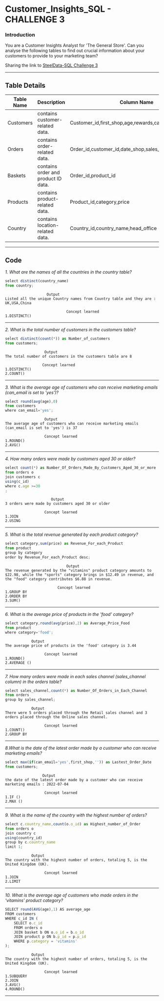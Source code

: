 # Customer_Insights_SQL - CHALLENGE 3

### Introduction
You are a Customer Insights Analyst for 'The General Store'.
Can you analyse the following tables to find out crucial information about your customers to provide to your marketing team?

Sharing the link to [SteelData-SQL Challenge 3](https://codebasics.io/)  

-----------------------------------------------------------------------------------------------------------------------------------------
## Table Details 

| Table Name | Description | Column Name |
| ---------- | ----------- | ----------- |
| Customers | contains customer-related data. | Customer_id,first_shop,age,rewards,can_email |
| Orders | contains order-related data. | Order_id,customer_id,date_shop,sales_channel,country_id |
| Baskets | contains order and product ID data. | Order_id,product_id |
| Products | contains product-related data. | Product_id,category,price |
| Country | contains location-related data. | Country_id,country_name,head_office |

------------------------------------------------------------------------------------------------------------------------------------------
## Code

*1. What are the names of all the countries in the country table?*
``` js
select distinct(country_name)
from country;
``` 

```
			       Output
Listed all the unique Country names from Country table and they are : UK,USA,China

                            Concept learned
1.DISTINCT()

```
-----------------------------------------------------------------------------------------------------

*2. What is the total number of customers in the customers table?*
``` js
select distinct(count(*)) as Number_of_customers
from customers;
``` 

```
                  Output
The total number of customers in the customers table are 8

                 Concept learned
1.DISTINCT()
2.COUNT()

```
-----------------------------------------------------------------------------------------------------

*3. What is the average age of customers who can receive marketing emails (can_email is set to 'yes')?*
``` js
select round(avg(age),0)
from customers
where can_email='yes';
``` 

```
                  Output
The average age of customers who can receive marketing emails (can_email is set to 'yes') is 37

                  Concept learned
1.ROUND()
2.AVG()

```
-----------------------------------------------------------------------------------------------------

*4. How many orders were made by customers aged 30 or older?*
``` js
select count(*) as Number_Of_Orders_Made_By_Customers_Aged_30_or_more
from orders o
join customers c
using(c_id)
where c.age >=30
;
``` 

```
                     Output
3 orders were made by customers aged 30 or older

                  Concept learned
1.JOIN
2.USING

```
-----------------------------------------------------------------------------------------------------

*5. What is the total revenue generated by each product category?*
``` js
select category,sum(price) as Revenue_For_each_Product
from product
group by category
order by Revenue_For_each_Product desc;
``` 

```
			                Output
The revenue generated by the "vitamins" product category amounts to $22.98, while the "sports" category brings in $12.49 in revenue, and the "food" category contributes $6.88 in revenue.

                  		Concept learned
1.GROUP BY
2.ORDER BY
3.SUM()

```
-----------------------------------------------------------------------------------------------------

*6. What is the average price of products in the 'food' category?*
``` js
select category,round(avg(price),2) as Average_Price_Food
from product
where category='food';
``` 

```
		    Output
The average price of products in the 'food' category is 3.44

                  Concept learned
1.ROUND()
2.AVERAGE ()
```
-----------------------------------------------------------------------------------------------------

*7. How many orders were made in each sales channel (sales_channel column) in the orders table?*
``` js
select sales_channel,count(*) as Number_Of_Orders_in_Each_Channel
from orders
group by sales_channel;
``` 

```
			Output
There were 5 orders placed through the Retail sales channel and 3 orders placed through the Online sales channel.

                  Concept learned
1.COUNT()
2.GROUP BY
```
-----------------------------------------------------------------------------------------------------

*8.What is the date of the latest order made by a customer who can receive marketing emails?*
``` js
select max(if(can_email='yes',first_shop,'')) as Lastest_Order_Date
from customers;
``` 

```
	             Output
the date of the latest order made by a customer who can receive marketing emails : 2022-07-04

                  Concept learned
1.IF ()
2.MAX ()
```
-----------------------------------------------------------------------------------------------------

*9. What is the name of the country with the highest number of orders?*
``` js
select c.country_name,count(o.o_id) as Highest_number_of_Order
from orders o
join country c
using(country_id)
group by c.country_name
limit 1;
``` 

```
			Output
The country with the highest number of orders, totaling 5, is the United Kingdom (UK).

                  Concept learned
1.JOIN
2.LIMIT

```
-----------------------------------------------------------------------------------------------------

*10. What is the average age of customers who made orders in the 'vitamins' product category?*
``` js
SELECT round(AVG(age),1) AS average_age
FROM customers
WHERE c_id IN (
    SELECT o.c_id
    FROM orders o
    JOIN basket b ON o.o_id = b.o_id
    JOIN product p ON b.p_id = p.p_id
    WHERE p.category = 'vitamins'
);
``` 

```
			Output
The country with the highest number of orders, totaling 5, is the United Kingdom (UK).

                  Concept learned
1.SUBQUERY
2.JOIN
3.AVG()
4.ROUND()

```
-----------------------------------------------------------------------------------------------------
